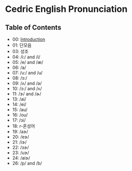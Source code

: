 # Cedric English Pronunciation

## Table of Contents
- 00: [Introduction](00.md)
- 01: 단모음
- 03: 성조
- 04: /i:/ and /i/
- 05: /e/ and /æ/
- 06: /a/
- 07: /u:/ and /u/
- 08: /ɔ:/
- 09: /ʌ/ and /ə/
- 10: /ɔ:/ and /ʌ/
- 11: /ɝ/ and /ɚ/
- 13: /ai/
- 14: /ei/
- 15: /au/
- 16: /ou/
- 17: /ɔi/
- 18: r-혼성어
- 19: /aɝ/
- 20: /eɝ/
- 21: /iɝ/
- 22: /ɔɝ/
- 23: /uɝ/
- 24: /aiɝ/
- 26: /p/ and /b/
